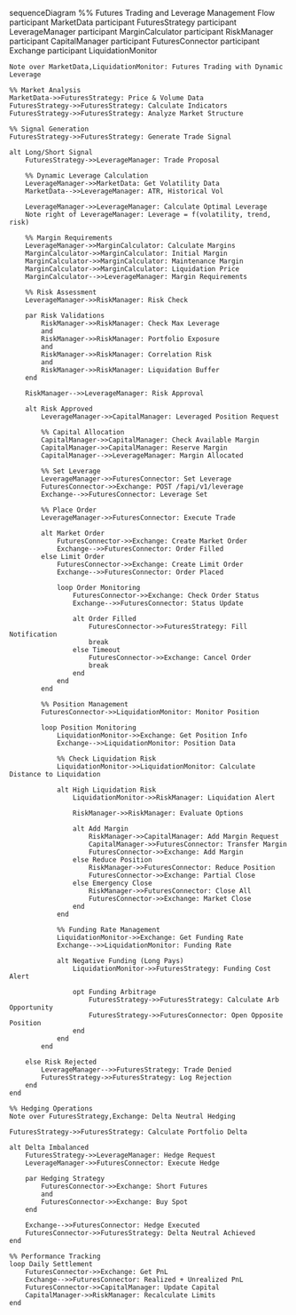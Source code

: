 sequenceDiagram
    %% Futures Trading and Leverage Management Flow
    participant MarketData
    participant FuturesStrategy
    participant LeverageManager
    participant MarginCalculator
    participant RiskManager
    participant CapitalManager
    participant FuturesConnector
    participant Exchange
    participant LiquidationMonitor
    
    Note over MarketData,LiquidationMonitor: Futures Trading with Dynamic Leverage
    
    %% Market Analysis
    MarketData->>FuturesStrategy: Price & Volume Data
    FuturesStrategy->>FuturesStrategy: Calculate Indicators
    FuturesStrategy->>FuturesStrategy: Analyze Market Structure
    
    %% Signal Generation
    FuturesStrategy->>FuturesStrategy: Generate Trade Signal
    
    alt Long/Short Signal
        FuturesStrategy->>LeverageManager: Trade Proposal
        
        %% Dynamic Leverage Calculation
        LeverageManager->>MarketData: Get Volatility Data
        MarketData-->>LeverageManager: ATR, Historical Vol
        
        LeverageManager->>LeverageManager: Calculate Optimal Leverage
        Note right of LeverageManager: Leverage = f(volatility, trend, risk)
        
        %% Margin Requirements
        LeverageManager->>MarginCalculator: Calculate Margins
        MarginCalculator->>MarginCalculator: Initial Margin
        MarginCalculator->>MarginCalculator: Maintenance Margin
        MarginCalculator->>MarginCalculator: Liquidation Price
        MarginCalculator-->>LeverageManager: Margin Requirements
        
        %% Risk Assessment
        LeverageManager->>RiskManager: Risk Check
        
        par Risk Validations
            RiskManager->>RiskManager: Check Max Leverage
            and
            RiskManager->>RiskManager: Portfolio Exposure
            and
            RiskManager->>RiskManager: Correlation Risk
            and
            RiskManager->>RiskManager: Liquidation Buffer
        end
        
        RiskManager-->>LeverageManager: Risk Approval
        
        alt Risk Approved
            LeverageManager->>CapitalManager: Leveraged Position Request
            
            %% Capital Allocation
            CapitalManager->>CapitalManager: Check Available Margin
            CapitalManager->>CapitalManager: Reserve Margin
            CapitalManager-->>LeverageManager: Margin Allocated
            
            %% Set Leverage
            LeverageManager->>FuturesConnector: Set Leverage
            FuturesConnector->>Exchange: POST /fapi/v1/leverage
            Exchange-->>FuturesConnector: Leverage Set
            
            %% Place Order
            LeverageManager->>FuturesConnector: Execute Trade
            
            alt Market Order
                FuturesConnector->>Exchange: Create Market Order
                Exchange-->>FuturesConnector: Order Filled
            else Limit Order
                FuturesConnector->>Exchange: Create Limit Order
                Exchange-->>FuturesConnector: Order Placed
                
                loop Order Monitoring
                    FuturesConnector->>Exchange: Check Order Status
                    Exchange-->>FuturesConnector: Status Update
                    
                    alt Order Filled
                        FuturesConnector->>FuturesStrategy: Fill Notification
                        break
                    else Timeout
                        FuturesConnector->>Exchange: Cancel Order
                        break
                    end
                end
            end
            
            %% Position Management
            FuturesConnector->>LiquidationMonitor: Monitor Position
            
            loop Position Monitoring
                LiquidationMonitor->>Exchange: Get Position Info
                Exchange-->>LiquidationMonitor: Position Data
                
                %% Check Liquidation Risk
                LiquidationMonitor->>LiquidationMonitor: Calculate Distance to Liquidation
                
                alt High Liquidation Risk
                    LiquidationMonitor->>RiskManager: Liquidation Alert
                    
                    RiskManager->>RiskManager: Evaluate Options
                    
                    alt Add Margin
                        RiskManager->>CapitalManager: Add Margin Request
                        CapitalManager->>FuturesConnector: Transfer Margin
                        FuturesConnector->>Exchange: Add Margin
                    else Reduce Position
                        RiskManager->>FuturesConnector: Reduce Position
                        FuturesConnector->>Exchange: Partial Close
                    else Emergency Close
                        RiskManager->>FuturesConnector: Close All
                        FuturesConnector->>Exchange: Market Close
                    end
                end
                
                %% Funding Rate Management
                LiquidationMonitor->>Exchange: Get Funding Rate
                Exchange-->>LiquidationMonitor: Funding Rate
                
                alt Negative Funding (Long Pays)
                    LiquidationMonitor->>FuturesStrategy: Funding Cost Alert
                    
                    opt Funding Arbitrage
                        FuturesStrategy->>FuturesStrategy: Calculate Arb Opportunity
                        FuturesStrategy->>FuturesConnector: Open Opposite Position
                    end
                end
            end
            
        else Risk Rejected
            LeverageManager-->>FuturesStrategy: Trade Denied
            FuturesStrategy->>FuturesStrategy: Log Rejection
        end
    end
    
    %% Hedging Operations
    Note over FuturesStrategy,Exchange: Delta Neutral Hedging
    
    FuturesStrategy->>FuturesStrategy: Calculate Portfolio Delta
    
    alt Delta Imbalanced
        FuturesStrategy->>LeverageManager: Hedge Request
        LeverageManager->>FuturesConnector: Execute Hedge
        
        par Hedging Strategy
            FuturesConnector->>Exchange: Short Futures
            and
            FuturesConnector->>Exchange: Buy Spot
        end
        
        Exchange-->>FuturesConnector: Hedge Executed
        FuturesConnector->>FuturesStrategy: Delta Neutral Achieved
    end
    
    %% Performance Tracking
    loop Daily Settlement
        FuturesConnector->>Exchange: Get PnL
        Exchange-->>FuturesConnector: Realized + Unrealized PnL
        FuturesConnector->>CapitalManager: Update Capital
        CapitalManager->>RiskManager: Recalculate Limits
    end